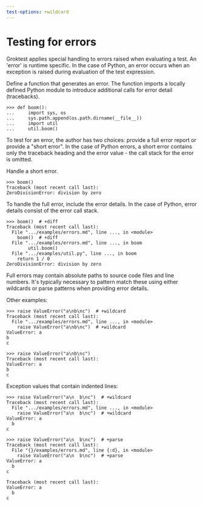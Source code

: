 ```yaml
---
test-options: +wildcard
---
```


# Testing for errors

Groktest applies special handling to errors raised when evaluating a
test. An 'error' is runtime specific. In the case of Python, an error
occurs when an exception is raised during evaluation of the test
expression.

Define a function that generates an error. The function imports a
locally defined Python module to introduce additional calls for error
detail (tracebacks).

    >>> def boom():
    ...     import sys, os
    ...     sys.path.append(os.path.dirname(__file__))
    ...     import util
    ...     util.boom()

To test for an error, the author has two choices: provide a full error
report or provide a "short error". In the case of Python errors, a short
error contains only the traceback heading and the error value - the call
stack for the error is omitted.

Handle a short error.

    >>> boom()
    Traceback (most recent call last):
    ZeroDivisionError: division by zero

To handle the full error, include the error details. In the case of
Python, error details consist of the error call stack.

    >>> boom()  # +diff
    Traceback (most recent call last):
      File ".../examples/errors.md", line ..., in <module>
        boom()  # +diff
      File ".../examples/errors.md", line ..., in boom
            util.boom()
      File ".../examples/util.py", line ..., in boom
        return 1 / 0
    ZeroDivisionError: division by zero

Full errors may contain absolute paths to source code files and line
numbers. It's typically necessary to pattern match these using either
wildcards or parse patterns when providing error details.

Other examples:

    >>> raise ValueError("a\nb\nc")  # +wildcard
    Traceback (most recent call last):
      File ".../examples/errors.md", line ..., in <module>
        raise ValueError("a\nb\nc")  # +wildcard
    ValueError: a
    b
    c

    >>> raise ValueError("a\nb\nc")
    Traceback (most recent call last):
    ValueError: a
    b
    c

Exception values that contain indented lines:

    >>> raise ValueError("a\n  b\nc")  # +wildcard
    Traceback (most recent call last):
      File ".../examples/errors.md", line ..., in <module>
        raise ValueError("a\n  b\nc")  # +wildcard
    ValueError: a
      b
    c

    >>> raise ValueError("a\n  b\nc")  # +parse
    Traceback (most recent call last):
      File "{}/examples/errors.md", line {:d}, in <module>
        raise ValueError("a\n  b\nc")  # +parse
    ValueError: a
      b
    c

    Traceback (most recent call last):
    ValueError: a
      b
    c
